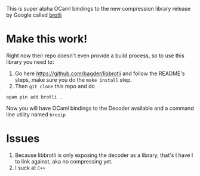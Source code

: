 This is super alpha OCaml bindings to the new compression library
release by Google called [brotli](https://github.com/google/brotli)

# Make this work!

Right now their repo doesn't even provide a build process, so to use
this library you need to:

1.  Go here <https://github.com/bagder/libbrotli> and follow the README's
    steps, make sure you do the `make install` step.
2.  Then `git clone` this repo and do

```shell
opam pin add brotli .
```

Now you will have OCaml bindings to the Decoder available and a
command line utility named `brozip`

# Issues

1.  Because libbrotli is only exposing the decoder as a library, that's
    I have I to link against, aka no compressing yet.
2.  I suck at `C++`
